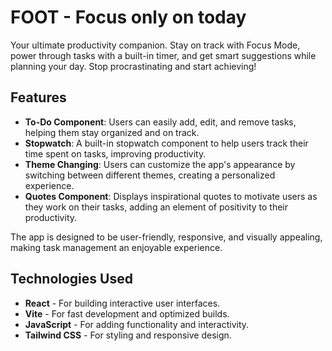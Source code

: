 # FOOT - Focus only on today

Your ultimate productivity companion. Stay on track with Focus Mode, power through tasks with a built-in timer, and get smart suggestions while planning your day. Stop procrastinating and start achieving!

## Features
- **To-Do Component**: Users can easily add, edit, and remove tasks, helping them stay organized and on track.
- **Stopwatch**: A built-in stopwatch component to help users track their time spent on tasks, improving productivity.
- **Theme Changing**: Users can customize the app's appearance by switching between different themes, creating a personalized experience.
- **Quotes Component**: Displays inspirational quotes to motivate users as they work on their tasks, adding an element of positivity to their productivity.

The app is designed to be user-friendly, responsive, and visually appealing, making task management an enjoyable experience.

## Technologies Used
- **React** - For building interactive user interfaces.
- **Vite** - For fast development and optimized builds.
- **JavaScript** - For adding functionality and interactivity.
- **Tailwind CSS** - For styling and responsive design.
